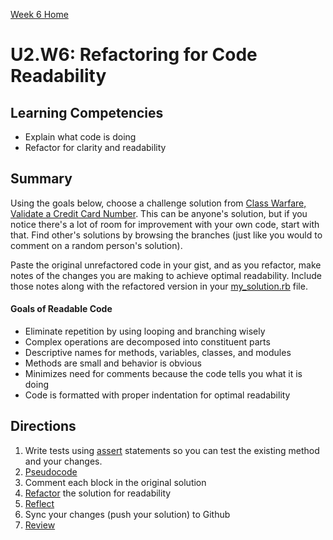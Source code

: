 [Week 6 Home](../)

# U2.W6: Refactoring for Code Readability


## Learning Competencies
- Explain what code is doing
- Refactor for clarity and readability

## Summary
Using the goals below, choose a challenge solution from [Class Warfare, Validate a Credit Card Number](../../week_5/6_validate_credit_card). This can be anyone's solution, but if you notice there's a lot of room for improvement with your own code, start with that. Find other's solutions by browsing the branches (just like you would to comment on a random person's solution).

Paste the original unrefactored code in your gist, and as you refactor, make notes of the changes you are making to achieve optimal readability. Include those notes along with the refactored version in your [my_solution.rb](my_solution.rb) file.

#### Goals of Readable Code
- Eliminate repetition by using looping and branching wisely
- Complex operations are decomposed into constituent parts
- Descriptive names for methods, variables, classes, and modules
- Methods are small and behavior is obvious
- Minimizes need for comments because the code tells you what it is doing
- Code is formatted with proper indentation for optimal readability

## Directions
 
1. Write tests using [assert](../../1_assert_statements) statements so you can test the existing method and your changes.
2. [Pseudocode](../../references/pseudocode.md)
3. Comment each block in the original solution
4. [Refactor](../../references/refactoring.md) the solution for readability
5. [Reflect](../../references/reflection_guidelines.md)
6. Sync your changes (push your solution) to Github
7. [Review](../../references/review.md)